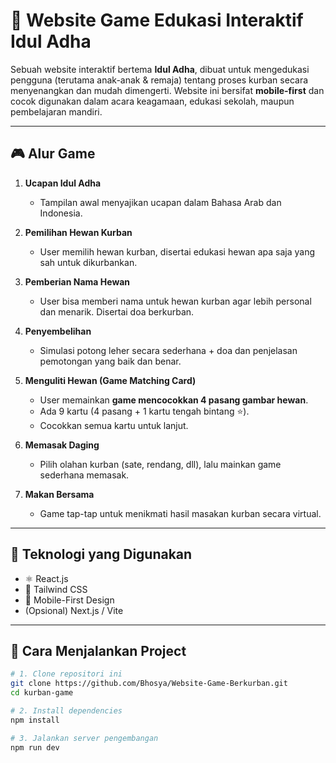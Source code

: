 # 🐐 Website Game Edukasi Interaktif Idul Adha

Sebuah website interaktif bertema **Idul Adha**, dibuat untuk mengedukasi pengguna (terutama anak-anak & remaja) tentang proses kurban secara menyenangkan dan mudah dimengerti. Website ini bersifat **mobile-first** dan cocok digunakan dalam acara keagamaan, edukasi sekolah, maupun pembelajaran mandiri.

---

## 🎮 Alur Game

1. **Ucapan Idul Adha**
   - Tampilan awal menyajikan ucapan dalam Bahasa Arab dan Indonesia.

2. **Pemilihan Hewan Kurban**
   - User memilih hewan kurban, disertai edukasi hewan apa saja yang sah untuk dikurbankan.

3. **Pemberian Nama Hewan**
   - User bisa memberi nama untuk hewan kurban agar lebih personal dan menarik. Disertai doa berkurban.

4. **Penyembelihan**
   - Simulasi potong leher secara sederhana + doa dan penjelasan pemotongan yang baik dan benar.

5. **Menguliti Hewan (Game Matching Card)**
   - User memainkan **game mencocokkan 4 pasang gambar hewan**.
   - Ada 9 kartu (4 pasang + 1 kartu tengah bintang ⭐).
   - Cocokkan semua kartu untuk lanjut.

6. **Memasak Daging**
   - Pilih olahan kurban (sate, rendang, dll), lalu mainkan game sederhana memasak.

7. **Makan Bersama**
   - Game tap-tap untuk menikmati hasil masakan kurban secara virtual.

---

## 🧱 Teknologi yang Digunakan

- ⚛️ React.js
- 🎨 Tailwind CSS
- 📱 Mobile-First Design
- (Opsional) Next.js / Vite

---

## 🚀 Cara Menjalankan Project

```bash
# 1. Clone repositori ini
git clone https://github.com/Bhosya/Website-Game-Berkurban.git
cd kurban-game

# 2. Install dependencies
npm install

# 3. Jalankan server pengembangan
npm run dev
